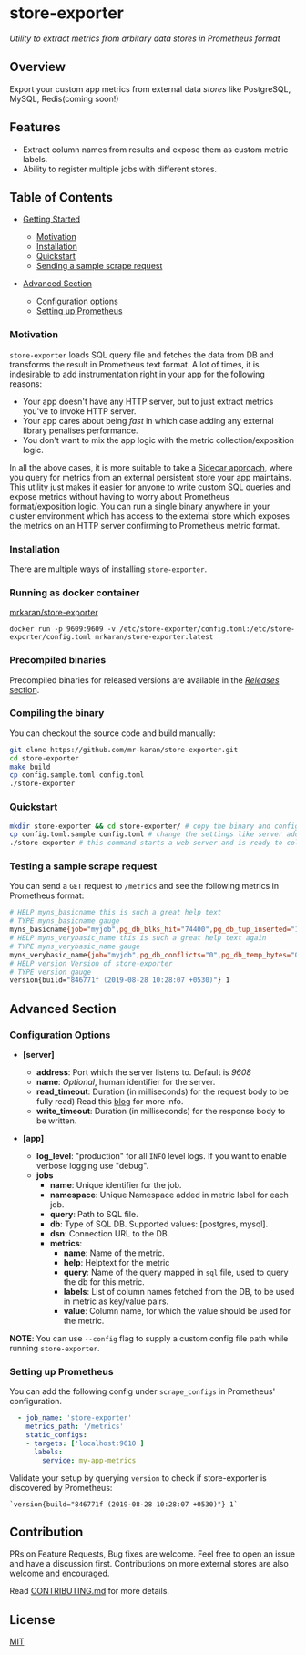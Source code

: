 # store-exporter
_Utility to extract metrics from arbitary data stores in Prometheus format_

## Overview

Export your custom app metrics from external data _stores_ like PostgreSQL, MySQL, Redis(coming soon!)

## Features

- Extract column names from results and expose them as custom metric labels.
- Ability to register multiple jobs with different stores.

## Table of Contents

- [Getting Started](#getting-started)
  - [Motivation](#motivation)
  - [Installation](#installation)
  - [Quickstart](#quickstart)
  - [Sending a sample scrape request](#testing-a-sample-alert)

- [Advanced Section](#advanced-section)
  - [Configuration options](#configuation-options)
  - [Setting up Prometheus](#setting-up-prometheus)


### Motivation

`store-exporter` loads SQL query file and fetches the data from DB and transforms the result in Prometheus text format. A lot of times, it is indesirable to add instrumentation right in your app for the following reasons:

- Your app doesn't have any HTTP server, but to just extract metrics you've to invoke HTTP server.
- Your app cares about being _fast_ in which case adding any external library penalises performance.
- You don't want to mix the app logic with the metric collection/exposition logic.

In all the above cases, it is more suitable to take a [Sidecar approach](https://docs.microsoft.com/en-us/azure/architecture/patterns/sidecar), where you query for metrics from an external persistent store your app maintains. This utility just makes it easier for anyone to write custom SQL queries and expose metrics without having to worry about Prometheus format/exposition logic. You can run a single binary anywhere in your cluster environment which has access to the external store which exposes the metrics on an HTTP server confirming to Prometheus metric format.


### Installation

There are multiple ways of installing `store-exporter`.

### Running as docker container

[mrkaran/store-exporter](https://hub.docker.com/r/mrkaran/store-exporter)

`docker run -p 9609:9609 -v /etc/store-exporter/config.toml:/etc/store-exporter/config.toml mrkaran/store-exporter:latest`

### Precompiled binaries

Precompiled binaries for released versions are available in the [_Releases_ section](https://github.com/mr-karan/store-exporter/releases/).

### Compiling the binary

You can checkout the source code and build manually:

```bash
git clone https://github.com/mr-karan/store-exporter.git
cd store-exporter
make build
cp config.sample.toml config.toml
./store-exporter
```

### Quickstart

```sh
mkdir store-exporter && cd store-exporter/ # copy the binary and config.sample in this folder
cp config.toml.sample config.toml # change the settings like server address, job metadata, aws credentials etc.
./store-exporter # this command starts a web server and is ready to collect metrics from EC2.
```

### Testing a sample scrape request

You can send a `GET` request to `/metrics` and see the following metrics in Prometheus format:

```bash
# HELP myns_basicname this is such a great help text
# TYPE myns_basicname gauge
myns_basicname{job="myjob",pg_db_blks_hit="74400",pg_db_tup_inserted="120"} 13713
# HELP myns_verybasic_name this is such a great help text again
# TYPE myns_verybasic_name gauge
myns_verybasic_name{job="myjob",pg_db_conflicts="0",pg_db_temp_bytes="0"} 40
# HELP version Version of store-exporter
# TYPE version gauge
version{build="846771f (2019-08-28 10:28:07 +0530)"} 1
```

## Advanced Section

### Configuration Options

- **[server]**
  - **address**: Port which the server listens to. Default is *9608*
  - **name**: _Optional_, human identifier for the server.
  - **read_timeout**: Duration (in milliseconds) for the request body to be fully read) Read this [blog](https://blog.cloudflare.com/the-complete-guide-to-golang-net-http-timeouts/) for more info.
  - **write_timeout**: Duration (in milliseconds) for the response body to be written.

- **[app]**
  - **log_level**: "production" for all `INFO` level logs. If you want to enable verbose logging use "debug".
  - **jobs**
    - **name**: Unique identifier for the job.
    - **namespace**: Unique Namespace added in metric label for each job.
    - **query**: Path to SQL file.
    - **db**: Type of SQL DB. Supported values: [postgres, mysql].
    - **dsn**: Connection URL to the DB.
    - **metrics**:
      - **name**: Name of the metric.
      - **help**: Helptext for the metric
      - **query**: Name of the query mapped in `sql` file, used to query the db for this metric.
      - **labels**: List of column names fetched from the DB, to be used in metric as key/value pairs.
      - **value**: Column name, for which the value should be used for the metric.

**NOTE**: You can use `--config` flag to supply a custom config file path while running `store-exporter`.

### Setting up Prometheus

You can add the following config under `scrape_configs` in Prometheus' configuration.

```yaml
  - job_name: 'store-exporter'
    metrics_path: '/metrics'
    static_configs:
    - targets: ['localhost:9610']
      labels:
        service: my-app-metrics
```

Validate your setup by querying `version` to check if store-exporter is discovered by Prometheus:

```plain
`version{build="846771f (2019-08-28 10:28:07 +0530)"} 1`
```

## Contribution

PRs on Feature Requests, Bug fixes are welcome. Feel free to open an issue and have a discussion first. Contributions on more external stores are also welcome and encouraged.

Read [CONTRIBUTING.md](CONTRIBUTING.md) for more details.

## License

[MIT](license)